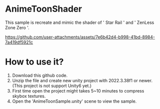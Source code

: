 # AnimeToonShader
This sample is recreate and mimic the shader of ' Star Rail ' and ' ZenLess Zone Zero '. 

https://github.com/user-attachments/assets/7e6b42d4-b998-41bd-8984-7a419df5921c

# How to use it?
1. Download this github code.
2. Unzip the file and create new unity project with 2022.3.38f1 or newer. (This project is not support Unity6 yet.)
3. First time open the project might takes 5~10 minutes to compress skybox textures.
4. Open the 'AnimeToonSample.unity' scene to view the sample.


